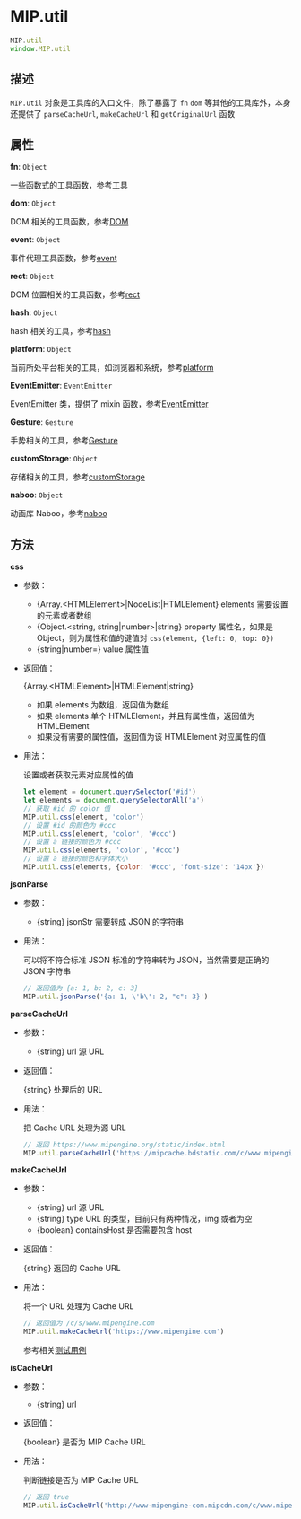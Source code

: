 # MIP.util

```javascript
MIP.util
window.MIP.util
```

## 描述

`MIP.util` 对象是工具库的入口文件，除了暴露了 `fn` `dom` 等其他的工具库外，本身还提供了 `parseCacheUrl`, `makeCacheUrl` 和 `getOriginalUrl` 函数

## 属性

**fn**: `Object`

一些函数式的工具函数，参考[工具](./util/fn.md)

**dom**: `Object`

DOM 相关的工具函数，参考[DOM](./dom.md)

**event**: `Object`

事件代理工具函数，参考[event](./event.md)

**rect**: `Object`

DOM 位置相关的工具函数，参考[rect](./rect.md)

**hash**: `Object`

hash 相关的工具，参考[hash](./hash.md)

**platform**: `Object`

当前所处平台相关的工具，如浏览器和系统，参考[platform](./platform.md)

**EventEmitter**: `EventEmitter`

EventEmitter 类，提供了 mixin 函数，参考[EventEmitter](./event-emitter.md)

**Gesture**: `Gesture`

手势相关的工具，参考[Gesture](./gesture.md)

**customStorage**: `Object`

存储相关的工具，参考[customStorage](./custom-storage.md)

**naboo**: `Object`

动画库 Naboo，参考[naboo](./naboo.md)


## 方法

**css**
- 参数：
  - {Array.\<HTMLElement\>|NodeList|HTMLElement} elements 需要设置的元素或者数组
  - {Object.<string, string|number>|string} property 属性名，如果是 Object，则为属性和值的键值对 `css(element, {left: 0, top: 0})`
  - {string|number=} value 属性值
- 返回值：

    {Array.\<HTMLElement\>|HTMLElement|string}

    - 如果 elements 为数组，返回值为数组
    - 如果 elements 单个 HTMLElement，并且有属性值，返回值为 HTMLElement
    - 如果没有需要的属性值，返回值为该 HTMLElement 对应属性的值
- 用法：

  设置或者获取元素对应属性的值

  ```javascript
  let element = document.querySelector('#id')
  let elements = document.querySelectorAll('a')
  // 获取 #id 的 color 值
  MIP.util.css(element, 'color')
  // 设置 #id 的颜色为 #ccc
  MIP.util.css(element, 'color', '#ccc')
  // 设置 a 链接的颜色为 #ccc
  MIP.util.css(elements, 'color', '#ccc')
  // 设置 a 链接的颜色和字体大小
  MIP.util.css(elements, {color: '#ccc', 'font-size': '14px'})
  ```

**jsonParse**

- 参数：
  - {string} jsonStr 需要转成 JSON 的字符串
- 用法：

  可以将不符合标准 JSON 标准的字符串转为 JSON，当然需要是正确的 JSON 字符串

  ```javascript
  // 返回值为 {a: 1, b: 2, c: 3}
  MIP.util.jsonParse('{a: 1, \'b\': 2, "c": 3}')
  ```

**parseCacheUrl**
- 参数：
  - {string} url 源 URL
- 返回值：

  {string} 处理后的 URL
- 用法：

  把 Cache URL 处理为源 URL

  ```javascript
  // 返回 https://www.mipengine.org/static/index.html
  MIP.util.parseCacheUrl('https://mipcache.bdstatic.com/c/www.mipengine.org/static/index.html')
  ```

**makeCacheUrl**
- 参数：
  - {string} url 源 URL
  - {string} type URL 的类型，目前只有两种情况，img 或者为空
  - {boolean} containsHost 是否需要包含 host
- 返回值：

  {string} 返回的 Cache URL

- 用法：

  将一个 URL 处理为 Cache URL

  ```javascript
  // 返回值为 /c/s/www.mipengine.com
  MIP.util.makeCacheUrl('https://www.mipengine.com')
  ```

  参考相关[测试用例](https://github.com/mipengine/mip2/blob/master/packages/mip/test/specs/util.spec.js#L112)

**isCacheUrl**

- 参数：
  - {string} url
- 返回值：

  {boolean} 是否为 MIP Cache URL

- 用法：

  判断链接是否为 MIP Cache URL

  ```javascript
  // 返回 true
  MIP.util.isCacheUrl('http://www-mipengine-com.mipcdn.com/c/www.mipengine.com/docs/index.html')
  ```
